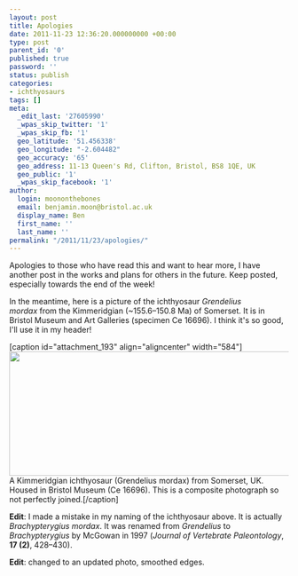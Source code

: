 ```yaml
---
layout: post
title: Apologies
date: 2011-11-23 12:36:20.000000000 +00:00
type: post
parent_id: '0'
published: true
password: ''
status: publish
categories:
- ichthyosaurs
tags: []
meta:
  _edit_last: '27605990'
  _wpas_skip_twitter: '1'
  _wpas_skip_fb: '1'
  geo_latitude: '51.456338'
  geo_longitude: "-2.604482"
  geo_accuracy: '65'
  geo_address: 11-13 Queen's Rd, Clifton, Bristol, BS8 1QE, UK
  geo_public: '1'
  _wpas_skip_facebook: '1'
author:
  login: moononthebones
  email: benjamin.moon@bristol.ac.uk
  display_name: Ben
  first_name: ''
  last_name: ''
permalink: "/2011/11/23/apologies/"
---
```

<p>Apologies to those who have read this and want to hear more, I have another post in the works and plans for others in the future. Keep posted, especially towards the end of the week!</p>
<p>In the meantime, here is a picture of the ichthyosaur <em>Grendelius mordax</em> from the Kimmeridgian (~155.6–150.8 Ma) of Somerset. It is in Bristol Museum and Art Galleries (specimen Ce 16696). I think it's so good, I'll use it in my header!</p>
<p>[caption id="attachment_193" align="aligncenter" width="584"]<a href="http://ichthyosaurs.files.wordpress.com/2012/07/brachypterygius-mordax-brsmg-ce-16696-exhibit.jpg"><img class="size-full wp-image-193" title="Brachypterygius mordax BRSMG Ce 16696 exhibit" src="{{ site.baseurl }}/assets/brachypterygius-mordax-brsmg-ce-16696-exhibit.jpg" alt="" width="584" height="224" /></a> A Kimmeridgian ichthyosaur (Grendelius mordax) from Somerset, UK. Housed in Bristol Museum (Ce 16696). This is a composite photograph so not perfectly joined.[/caption]</p>
<p><strong>Edit</strong>: I made a mistake in my naming of the ichthyosaur above. It is actually <em>Brachypterygius mordax</em>. It was renamed from <em>Grendelius</em> to <em>Brachypterygius</em> by McGowan in 1997 (<em>Journal of Vertebrate Paleontology</em>, <strong>17 (2)</strong>, 428–430).</p>
<p><strong>Edit</strong>: changed to an updated photo, smoothed edges.</p>
